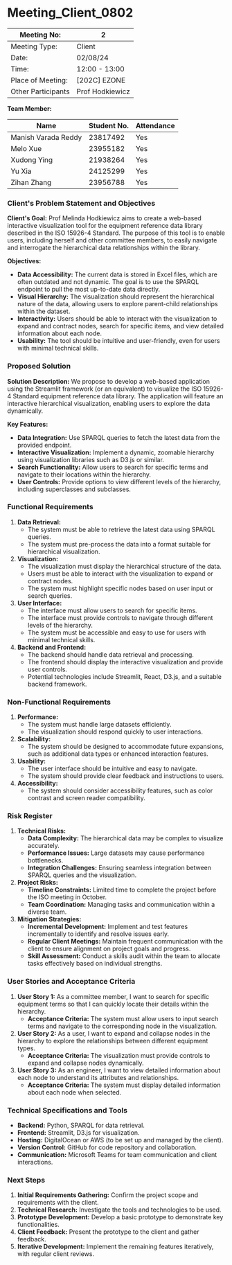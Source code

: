 # Meeting_Client_0802

| Meeting No: | 2 |
| --- | --- |
| Meeting Type: | Client |
| Date: | 02/08/24 |
| Time: | 12:00 - 13:00 |
| Place of Meeting: | [202C] EZONE |
| Other Participants |  Prof Hodkiewicz |

**Team Member:**

| Name | Student No. | Attendance |
| --- | --- | --- |
| Manish Varada Reddy | 23817492 | Yes |
| Melo Xue | 23955182 | Yes |
| Xudong Ying | 21938264 | Yes |
| Yu Xia | 24125299 | Yes |
| Zihan Zhang | 23956788 | Yes |

### **Client's Problem Statement and Objectives**

**Client's Goal:** Prof Melinda Hodkiewicz aims to create a web-based interactive visualization tool for the equipment reference data library described in the ISO 15926-4 Standard. The purpose of this tool is to enable users, including herself and other committee members, to easily navigate and interrogate the hierarchical data relationships within the library.

**Objectives:**

- **Data Accessibility:** The current data is stored in Excel files, which are often outdated and not dynamic. The goal is to use the SPARQL endpoint to pull the most up-to-date data directly.
- **Visual Hierarchy:** The visualization should represent the hierarchical nature of the data, allowing users to explore parent-child relationships within the dataset.
- **Interactivity:** Users should be able to interact with the visualization to expand and contract nodes, search for specific items, and view detailed information about each node.
- **Usability:** The tool should be intuitive and user-friendly, even for users with minimal technical skills.

### **Proposed Solution**

**Solution Description:**
We propose to develop a web-based application using the Streamlit framework (or an equivalent) to visualize the ISO 15926-4 Standard equipment reference data library. The application will feature an interactive hierarchical visualization, enabling users to explore the data dynamically.

**Key Features:**

- **Data Integration:** Use SPARQL queries to fetch the latest data from the provided endpoint.
- **Interactive Visualization:** Implement a dynamic, zoomable hierarchy using visualization libraries such as D3.js or similar.
- **Search Functionality:** Allow users to search for specific terms and navigate to their locations within the hierarchy.
- **User Controls:** Provide options to view different levels of the hierarchy, including superclasses and subclasses.

### **Functional Requirements**

1. **Data Retrieval:**
    - The system must be able to retrieve the latest data using SPARQL queries.
    - The system must pre-process the data into a format suitable for hierarchical visualization.
2. **Visualization:**
    - The visualization must display the hierarchical structure of the data.
    - Users must be able to interact with the visualization to expand or contract nodes.
    - The system must highlight specific nodes based on user input or search queries.
3. **User Interface:**
    - The interface must allow users to search for specific items.
    - The interface must provide controls to navigate through different levels of the hierarchy.
    - The system must be accessible and easy to use for users with minimal technical skills.
4. **Backend and Frontend:**
    - The backend should handle data retrieval and processing.
    - The frontend should display the interactive visualization and provide user controls.
    - Potential technologies include Streamlit, React, D3.js, and a suitable backend framework.

### **Non-Functional Requirements**

1. **Performance:**
    - The system must handle large datasets efficiently.
    - The visualization should respond quickly to user interactions.
2. **Scalability:**
    - The system should be designed to accommodate future expansions, such as additional data types or enhanced interaction features.
3. **Usability:**
    - The user interface should be intuitive and easy to navigate.
    - The system should provide clear feedback and instructions to users.
4. **Accessibility:**
    - The system should consider accessibility features, such as color contrast and screen reader compatibility.

### **Risk Register**

1. **Technical Risks:**
    - **Data Complexity:** The hierarchical data may be complex to visualize accurately.
    - **Performance Issues:** Large datasets may cause performance bottlenecks.
    - **Integration Challenges:** Ensuring seamless integration between SPARQL queries and the visualization.
2. **Project Risks:**
    - **Timeline Constraints:** Limited time to complete the project before the ISO meeting in October.
    - **Team Coordination:** Managing tasks and communication within a diverse team.
3. **Mitigation Strategies:**
    - **Incremental Development:** Implement and test features incrementally to identify and resolve issues early.
    - **Regular Client Meetings:** Maintain frequent communication with the client to ensure alignment on project goals and progress.
    - **Skill Assessment:** Conduct a skills audit within the team to allocate tasks effectively based on individual strengths.

### **User Stories and Acceptance Criteria**

1. **User Story 1:** As a committee member, I want to search for specific equipment terms so that I can quickly locate their details within the hierarchy.
    - **Acceptance Criteria:** The system must allow users to input search terms and navigate to the corresponding node in the visualization.
2. **User Story 2:** As a user, I want to expand and collapse nodes in the hierarchy to explore the relationships between different equipment types.
    - **Acceptance Criteria:** The visualization must provide controls to expand and collapse nodes dynamically.
3. **User Story 3:** As an engineer, I want to view detailed information about each node to understand its attributes and relationships.
    - **Acceptance Criteria:** The system must display detailed information about each node when selected.

### **Technical Specifications and Tools**

- **Backend:** Python, SPARQL for data retrieval.
- **Frontend:** Streamlit, D3.js for visualization.
- **Hosting:** DigitalOcean or AWS (to be set up and managed by the client).
- **Version Control:** GitHub for code repository and collaboration.
- **Communication:** Microsoft Teams for team communication and client interactions.

### **Next Steps**

1. **Initial Requirements Gathering:** Confirm the project scope and requirements with the client.
2. **Technical Research:** Investigate the tools and technologies to be used.
3. **Prototype Development:** Develop a basic prototype to demonstrate key functionalities.
4. **Client Feedback:** Present the prototype to the client and gather feedback.
5. **Iterative Development:** Implement the remaining features iteratively, with regular client reviews.